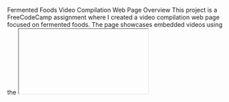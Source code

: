 Fermented Foods Video Compilation Web Page
Overview
This project is a FreeCodeCamp assignment where I created a video compilation web page focused on fermented foods. The page showcases embedded videos using the <iframe> element, highlighting the benefits, preparation, and importance of fermented foods.

Features
Uses the <iframe> element to embed multiple videos.

Displays educational content on fermented foods.

Simple and clean HTML structure for easy navigation.

Technologies Used
HTML5

Credits
Videos are sourced from educational platforms like YouTube.

Project inspired by FreeCodeCamp’s assignment.

License
This project is for educational purposes and follows open-source guidelines.

